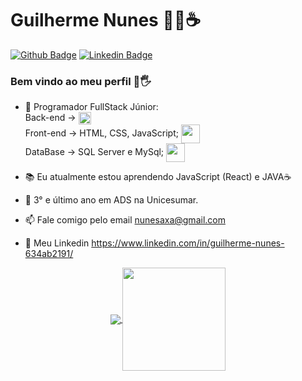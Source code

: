 # Guilherme Nunes 👨‍💻☕

[![Github Badge](https://img.shields.io/badge/-Github-000?style=flat-square&logo=Github&logoColor=white&link=https://github.com/Chaldow)](https://github.com/Chaldow) [![Linkedin Badge](https://img.shields.io/badge/-LinkedIn-blue?style=flat-square&logo=Linkedin&logoColor=white&link=https://www.linkedin.com/in/guilherme-nunes-634ab2191/)](https://www.linkedin.com/in/guilherme-nunes-634ab2191/)

### Bem vindo ao meu perfil 👋🖐

- 👤 Programador FullStack Júnior:<br>
  Back-end  -> <img align="center" height="20" src="https://upload.wikimedia.org/wikipedia/commons/thumb/2/27/PHP-logo.svg/260px-PHP-logo.svg.png"/><br>
  Front-end -> HTML, CSS, JavaScript;  <img align="center" height="30" src="https://i.pinimg.com/originals/4a/75/25/4a7525f0f00df7f2aac5604b10cab82c.png"/><br> 
  DataBase  -> SQL Server e MySql;  <img align="center" height="30" src="https://d1.awsstatic.com/asset-repository/products/amazon-rds/1024px-MySQL.ff87215b43fd7292af172e2a5d9b844217262571.png"/><br> 

    
- 📚 Eu atualmente estou aprendendo JavaScript (React) e JAVA☕
- 📘 3° e último ano em ADS na Unicesumar.
- 📫 Fale comigo pelo email nunesaxa@gmail.com
- 💼 Meu Linkedin https://www.linkedin.com/in/guilherme-nunes-634ab2191/


<p align="center">
  <a href="https://github.com/anuraghazra/github-readme-stats">
    <img
      align="center"
      src="https://github-readme-stats.vercel.app/api/top-langs/?username=chaldow&layout=compact"
    />
  </a>
  <a href="https://github.com/anuraghazra/github-readme-stats">
    <img
      align="center"
      height="165"
      src="https://github-readme-stats.vercel.app/api?username=chaldow&count_private=true&show_icons=true&custom_title=Github%20Status&hide=issues"
    />
  </a>
</p>




